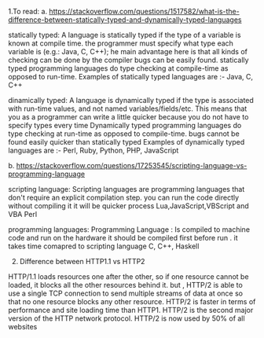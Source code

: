 1.To read:
a. https://stackoverflow.com/questions/1517582/what-is-the-difference-between-statically-typed-and-dynamically-typed-languages

statically typed:
A language is statically typed if the type of a variable is known at compile time.
 the programmer must specify what type each variable is (e.g.: Java, C, C++);
 he main advantage here is that all kinds of checking can be done by the compiler
 bugs can be easily found.
 statically typed programming languages do type checking at compile-time as opposed to run-time.
 Examples of statically typed languages are :- Java, C, C++
 
 dinamically typed:
 A language is dynamically typed if the type is associated with run-time values, and not named variables/fields/etc.
 This means that you as a programmer can write a little quicker because you do not have to specify types every time
 Dynamically typed programming languages do type checking at run-time as opposed to compile-time.
 bugs cannot be found easily
 quicker than statically typed
 Examples of dynamically typed languages are :- Perl, Ruby, Python, PHP, JavaScript
 
b. https://stackoverflow.com/questions/17253545/scripting-language-vs-programming-language

 scripting language:
 Scripting languages are programming languages that don't require an explicit compilation step.
 you can run the code directly without compiling it
 it will be quicker process 
 Lua,JavaScript,VBScript and VBA Perl


programming languages:
Programming Language : Is compiled to machine code and run on the hardware 
it should be compiled first before run .
it takes time comapred to scripting language
 C, C++, Haskell
 
2. Difference between HTTP1.1 vs HTTP2

HTTP/1.1 loads resources one after the other, so if one resource cannot be loaded, it blocks all the other resources behind it. but , HTTP/2 is able to use a single TCP connection to send multiple streams of data at once so that no one resource blocks any other resource.
HTTP/2 is faster in terms of performance and site loading time than HTTP1.
HTTP/2 is the second major version of the HTTP network protocol. HTTP/2 is now used by 50% of all websites
